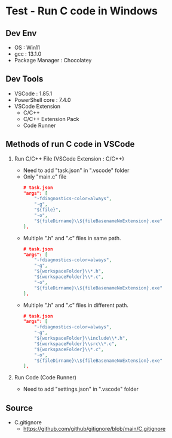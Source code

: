 # Test - Run C code in Windows

## Dev Env
- OS : Win11
- gcc : 13.1.0
- Package Manager : Chocolatey

## Dev Tools
- VSCode : 1.85.1
- PowerShell core : 7.4.0
- VSCode Extension
  - C/C++
  - C/C++ Extension Pack
  - Code Runner

## Methods of run C code in VSCode
1. Run C/C++ File (VSCode Extension : C/C++)
    - Need to add "task.json" in ".vscode" folder
    - Only "main.c" file
        ```json
        # task.json
        "args": [
            "-fdiagnostics-color=always",
            "-g",
            "${file}",
            "-o",
            "${fileDirname}\\${fileBasenameNoExtension}.exe"
        ],
        ```
    - Multiple ".h" and ".c" files in same path.
        ```json
        # task.json
        "args": [
            "-fdiagnostics-color=always",
            "-g",
            "${workspaceFolder}\\*.h",
            "${workspaceFolder}\\*.c",
            "-o",
            "${fileDirname}\\${fileBasenameNoExtension}.exe"
        ],
        ```
    - Multiple ".h" and ".c" files in different path.
        ```json
        # task.json
        "args": [
            "-fdiagnostics-color=always",
            "-g",
            "${workspaceFolder}\\include\\*.h",
            "${workspaceFolder}\\src\\*.c",
            "${workspaceFolder}\\*.c",
            "-o",
            "${fileDirname}\\${fileBasenameNoExtension}.exe"
        ],
        ```

2. Run Code (Code Runner)
    - Need to add "settings.json" in ".vscode" folder

## Source
- C.gitignore
  - https://github.com/github/gitignore/blob/main/C.gitignore
